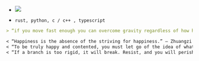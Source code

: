 <!---
![](https://komarev.com/ghpvc/?username=cs50victor&color=0D1116&style=plastic&label=profile_views) 
-->

- ![](https://img.shields.io/github/stars/cs50victor?affiliations=OWNER&style=plastic&label=project_stars&color=0D1116)

- `rust, python, c / c++ , typescript`

```md
> “if you move fast enough you can overcome gravity regardless of how heavy you are.”

< “Happiness is the absence of the striving for happiness.” — Zhuangzi
< “To be truly happy and contented, you must let go of the idea of what it means to be truly happy or content. ” – Liezi
< “If a branch is too rigid, it will break. Resist, and you will perish. Know how to yield, and you will survive.” — Liezi
```
